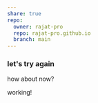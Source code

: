 ```yaml
---
share: true
repo:
  owner: rajat-pro
  repo: rajat-pro.github.io
  branch: main
---
```


### let's try again
how about now?

working!